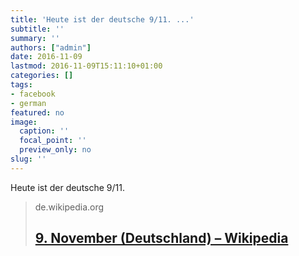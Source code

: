 ```yaml
---
title: 'Heute ist der deutsche 9/11. ...'
subtitle: ''
summary: ''
authors: ["admin"]
date: 2016-11-09
lastmod: 2016-11-09T15:11:10+01:00
categories: []
tags:
- facebook
- german
featured: no
image:
  caption: ''
  focal_point: ''
  preview_only: no
slug: ''
---
```

Heute ist der deutsche 9/11.
> de.wikipedia.org
> ## [9. November (Deutschland) – Wikipedia](https://de.wikipedia.org/wiki/9._November_(Deutschland))
>


